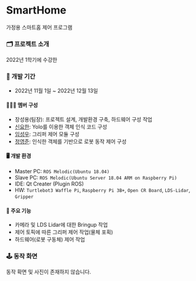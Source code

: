 # SmartHome
가정용 스마트홈 제어 프로그램

### 🗂️ 프로젝트 소개
2022년 1학기에 수강한<br>

### 📆 개발 기간
* 2022년 11월 1일 ~ 2022년 12월 13일

#### 🙋🏻‍♂️ 멤버 구성
 - 장성용(팀장): 프로젝트 설계, 개발환경 구축, 하드웨어 구성 작업
 - [신요한](https://github.com/tlsdygks): Yolo를 이용한 객체 인식 코드 구성
 - [임성우](https://github.com/imseongwoo): 그리퍼 제어 모듈 구성
 - [정영준](https://github.com/JeongYeongJoon): 인식한 객체를 기반으로 로봇 동작 제어 구성

#### 🖥️ 개발 환경
 - Master PC: `ROS Melodic(Ubuntu 18.04)`
 - Slave PC: `ROS Melodic(Ubuntu Server 18.04 ARM on Raspberry Pi)`
 - IDE: Qt Creater (Plugin ROS)
 - HW: `Turtlebot3 Waffle Pi`, `Raspberry Pi 3B+`, `Open CR Board`, `LDS-Lidar`, `Gripper`

#### 🔖 주요 기능
 - 카메라 및 LDS Lidar에 대한 Bringup 작업
 - 제어 토픽에 따른 그리퍼 제어 작업(물체 포획)
 - 하드웨어(로봇 구동체) 제어 작업

### 🕹️ 동작 화면
동작 확면 및 사진이 존재하지 않습니다.

